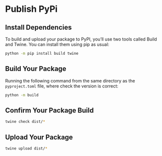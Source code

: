 # Publish PyPi

## Install Dependencies

To build and upload your package to PyPI, you’ll use two tools called Build and Twine. You can install them using pip as usual:

```bash
python -m pip install build twine
```

## Build Your Package

Running the following command from the same directory as the `pyproject.toml` file, where check the version is correct:

```bash
python -m build
```

## Confirm Your Package Build

```bash
twine check dist/*
```

## Upload Your Package

```bash
twine upload dist/*
```
